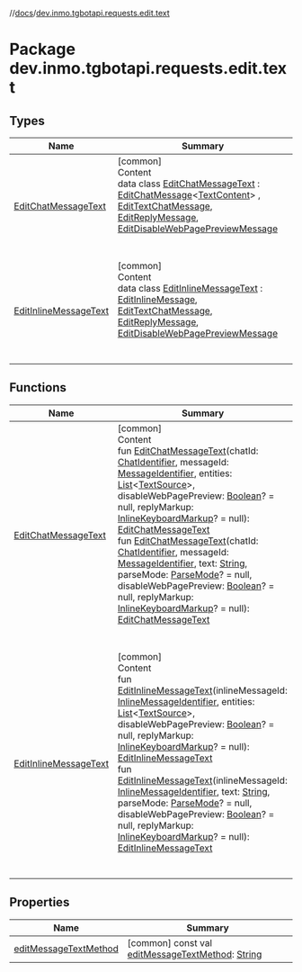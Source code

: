 //[docs](../../index.md)/[dev.inmo.tgbotapi.requests.edit.text](index.md)



# Package dev.inmo.tgbotapi.requests.edit.text  


## Types  
  
|  Name |  Summary | 
|---|---|
| <a name="dev.inmo.tgbotapi.requests.edit.text/EditChatMessageText///PointingToDeclaration/"></a>[EditChatMessageText](-edit-chat-message-text/index.md)| <a name="dev.inmo.tgbotapi.requests.edit.text/EditChatMessageText///PointingToDeclaration/"></a>[common]  <br>Content  <br>data class [EditChatMessageText](-edit-chat-message-text/index.md) : [EditChatMessage](../dev.inmo.tgbotapi.requests.edit.abstracts/-edit-chat-message/index.md)<[TextContent](../dev.inmo.tgbotapi.types.message.content/-text-content/index.md)> , [EditTextChatMessage](../dev.inmo.tgbotapi.requests.edit.abstracts/-edit-text-chat-message/index.md), [EditReplyMessage](../dev.inmo.tgbotapi.requests.edit.abstracts/-edit-reply-message/index.md), [EditDisableWebPagePreviewMessage](../dev.inmo.tgbotapi.requests.edit.abstracts/-edit-disable-web-page-preview-message/index.md)  <br><br><br>|
| <a name="dev.inmo.tgbotapi.requests.edit.text/EditInlineMessageText///PointingToDeclaration/"></a>[EditInlineMessageText](-edit-inline-message-text/index.md)| <a name="dev.inmo.tgbotapi.requests.edit.text/EditInlineMessageText///PointingToDeclaration/"></a>[common]  <br>Content  <br>data class [EditInlineMessageText](-edit-inline-message-text/index.md) : [EditInlineMessage](../dev.inmo.tgbotapi.requests.edit.abstracts/-edit-inline-message/index.md), [EditTextChatMessage](../dev.inmo.tgbotapi.requests.edit.abstracts/-edit-text-chat-message/index.md), [EditReplyMessage](../dev.inmo.tgbotapi.requests.edit.abstracts/-edit-reply-message/index.md), [EditDisableWebPagePreviewMessage](../dev.inmo.tgbotapi.requests.edit.abstracts/-edit-disable-web-page-preview-message/index.md)  <br><br><br>|


## Functions  
  
|  Name |  Summary | 
|---|---|
| <a name="dev.inmo.tgbotapi.requests.edit.text//EditChatMessageText/#dev.inmo.tgbotapi.types.ChatIdentifier#kotlin.Long#kotlin.collections.List[dev.inmo.tgbotapi.CommonAbstracts.TextSource]#kotlin.Boolean?#dev.inmo.tgbotapi.types.buttons.InlineKeyboardMarkup?/PointingToDeclaration/"></a>[EditChatMessageText](-edit-chat-message-text.md)| <a name="dev.inmo.tgbotapi.requests.edit.text//EditChatMessageText/#dev.inmo.tgbotapi.types.ChatIdentifier#kotlin.Long#kotlin.collections.List[dev.inmo.tgbotapi.CommonAbstracts.TextSource]#kotlin.Boolean?#dev.inmo.tgbotapi.types.buttons.InlineKeyboardMarkup?/PointingToDeclaration/"></a>[common]  <br>Content  <br>fun [EditChatMessageText](-edit-chat-message-text.md)(chatId: [ChatIdentifier](../dev.inmo.tgbotapi.types/-chat-identifier/index.md), messageId: [MessageIdentifier](../dev.inmo.tgbotapi.types/index.md#%5Bdev.inmo.tgbotapi.types%2FMessageIdentifier%2F%2F%2FPointingToDeclaration%2F%5D%2FClasslikes%2F625018081), entities: [List](https://kotlinlang.org/api/latest/jvm/stdlib/kotlin.collections/-list/index.html)<[TextSource](../dev.inmo.tgbotapi.CommonAbstracts/-text-source/index.md)>, disableWebPagePreview: [Boolean](https://kotlinlang.org/api/latest/jvm/stdlib/kotlin/-boolean/index.html)? = null, replyMarkup: [InlineKeyboardMarkup](../dev.inmo.tgbotapi.types.buttons/-inline-keyboard-markup/index.md)? = null): [EditChatMessageText](-edit-chat-message-text/index.md)  <br>fun [EditChatMessageText](-edit-chat-message-text.md)(chatId: [ChatIdentifier](../dev.inmo.tgbotapi.types/-chat-identifier/index.md), messageId: [MessageIdentifier](../dev.inmo.tgbotapi.types/index.md#%5Bdev.inmo.tgbotapi.types%2FMessageIdentifier%2F%2F%2FPointingToDeclaration%2F%5D%2FClasslikes%2F625018081), text: [String](https://kotlinlang.org/api/latest/jvm/stdlib/kotlin/-string/index.html), parseMode: [ParseMode](../dev.inmo.tgbotapi.types.ParseMode/-parse-mode/index.md)? = null, disableWebPagePreview: [Boolean](https://kotlinlang.org/api/latest/jvm/stdlib/kotlin/-boolean/index.html)? = null, replyMarkup: [InlineKeyboardMarkup](../dev.inmo.tgbotapi.types.buttons/-inline-keyboard-markup/index.md)? = null): [EditChatMessageText](-edit-chat-message-text/index.md)  <br><br><br>|
| <a name="dev.inmo.tgbotapi.requests.edit.text//EditInlineMessageText/#kotlin.String#kotlin.collections.List[dev.inmo.tgbotapi.CommonAbstracts.TextSource]#kotlin.Boolean?#dev.inmo.tgbotapi.types.buttons.InlineKeyboardMarkup?/PointingToDeclaration/"></a>[EditInlineMessageText](-edit-inline-message-text.md)| <a name="dev.inmo.tgbotapi.requests.edit.text//EditInlineMessageText/#kotlin.String#kotlin.collections.List[dev.inmo.tgbotapi.CommonAbstracts.TextSource]#kotlin.Boolean?#dev.inmo.tgbotapi.types.buttons.InlineKeyboardMarkup?/PointingToDeclaration/"></a>[common]  <br>Content  <br>fun [EditInlineMessageText](-edit-inline-message-text.md)(inlineMessageId: [InlineMessageIdentifier](../dev.inmo.tgbotapi.types/index.md#%5Bdev.inmo.tgbotapi.types%2FInlineMessageIdentifier%2F%2F%2FPointingToDeclaration%2F%5D%2FClasslikes%2F625018081), entities: [List](https://kotlinlang.org/api/latest/jvm/stdlib/kotlin.collections/-list/index.html)<[TextSource](../dev.inmo.tgbotapi.CommonAbstracts/-text-source/index.md)>, disableWebPagePreview: [Boolean](https://kotlinlang.org/api/latest/jvm/stdlib/kotlin/-boolean/index.html)? = null, replyMarkup: [InlineKeyboardMarkup](../dev.inmo.tgbotapi.types.buttons/-inline-keyboard-markup/index.md)? = null): [EditInlineMessageText](-edit-inline-message-text/index.md)  <br>fun [EditInlineMessageText](-edit-inline-message-text.md)(inlineMessageId: [InlineMessageIdentifier](../dev.inmo.tgbotapi.types/index.md#%5Bdev.inmo.tgbotapi.types%2FInlineMessageIdentifier%2F%2F%2FPointingToDeclaration%2F%5D%2FClasslikes%2F625018081), text: [String](https://kotlinlang.org/api/latest/jvm/stdlib/kotlin/-string/index.html), parseMode: [ParseMode](../dev.inmo.tgbotapi.types.ParseMode/-parse-mode/index.md)? = null, disableWebPagePreview: [Boolean](https://kotlinlang.org/api/latest/jvm/stdlib/kotlin/-boolean/index.html)? = null, replyMarkup: [InlineKeyboardMarkup](../dev.inmo.tgbotapi.types.buttons/-inline-keyboard-markup/index.md)? = null): [EditInlineMessageText](-edit-inline-message-text/index.md)  <br><br><br>|


## Properties  
  
|  Name |  Summary | 
|---|---|
| <a name="dev.inmo.tgbotapi.requests.edit.text//editMessageTextMethod/#/PointingToDeclaration/"></a>[editMessageTextMethod](edit-message-text-method.md)| <a name="dev.inmo.tgbotapi.requests.edit.text//editMessageTextMethod/#/PointingToDeclaration/"></a> [common] const val [editMessageTextMethod](edit-message-text-method.md): [String](https://kotlinlang.org/api/latest/jvm/stdlib/kotlin/-string/index.html)   <br>|

